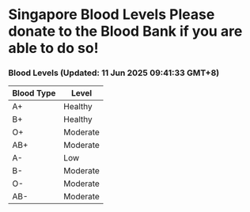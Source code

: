 Singapore Blood Levels
 Please donate to the Blood Bank if you are able to do so!
================================================================================================================================

### Blood Levels (Updated: 11 Jun 2025 09:41:33 GMT+8)
| Blood Type | Level     |
|------------|-----------|
| A+     | Healthy |
| B+     | Healthy |
| O+     | Moderate |
| AB+     | Moderate |
| A-     | Low |
| B-     | Moderate |
| O-     | Moderate |
| AB-     | Moderate |
